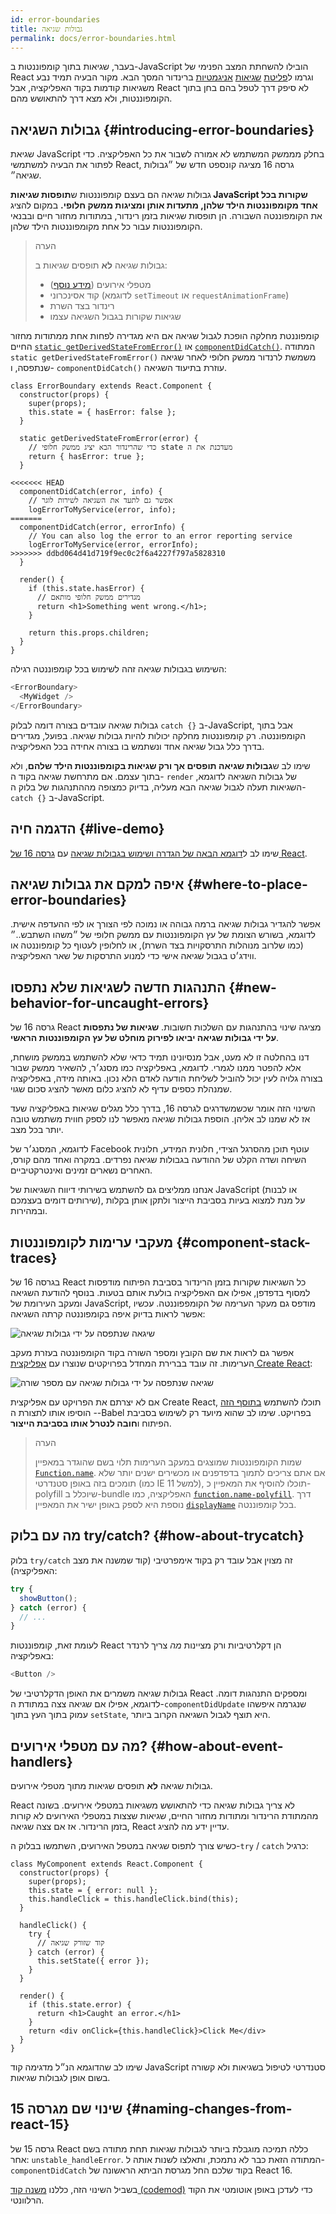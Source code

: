 ```yaml
---
id: error-boundaries
title: גבולות שגיאה
permalink: docs/error-boundaries.html
---
```


בעבר, שגיאות בתוך קומפוננטות ב-JavaScript הובילו להשחתת המצב הפנימי של React וגרמו ל[פליטת](https://github.com/facebook/react/issues/4026) [שגיאות](https://github.com/facebook/react/issues/6895) [אניגמטיות](https://github.com/facebook/react/issues/8579) ברינדור המסך הבא. מקור הבעיה תמיד נבע משגיאות קודמות בקוד האפליקציה, אבל React לא סיפק דרך לטפל בהם בחן בתוך הקומפוננטות, ולא מצא דרך להתאושש מהם.

## גבולות השגיאה {#introducing-error-boundaries}

שגיאת JavaScript בחלק מממשק המשתמש לא אמורה לשבור את כל האפליקציה. כדי לפתור את הבעיה למשתמשי React, גרסה 16 מציגה קונספט חדש של ״גבולות שגיאה״.

גבולות שגיאה הם בעצם קומפוננטות ש**תופסות שגיאות JavaScript שקורות בכל אחד מקומפוננטות הילד שלהן, מתעדות אותן ומציגות ממשק חלופי.** במקום להציג את הקומפוננטה השבורה. הן תופסות שגיאות בזמן רינדור, במתודות מחזור חיים ובבנאי הקומפוננטות עבור כל אחת מקומפוננטות הילד שלהן.

> הערה
>
> גבולות שגיאה **לא** תופסים שגיאות ב:
>
> * מטפלי אירועים ([מידע נוסף](#how-about-event-handlers))
> * קוד אסינכרוני (לדוגמא `setTimeout` או `requestAnimationFrame`)
> * רינדור בצד השרת
> * שגיאות שקורות בגבול השגיאה עצמו

קומפוננטת מחלקה הופכת לגבול שגיאה אם היא מגדירה לפחות אחת ממתודות מחזור החיים [`static getDerivedStateFromError()`](/docs/react-component.html#static-getderivedstatefromerror) או [`componentDidCatch()`](/docs/react-component.html#componentdidcatch).
המתודה `static getDerivedStateFromError()` משמשת לרנדור ממשק חלופי לאחר שגיאה שנתפסה, ו- `componentDidCatch()` עוזרת בתיעוד השגיאה.

```js{7-10,12-15,18-21}
class ErrorBoundary extends React.Component {
  constructor(props) {
    super(props);
    this.state = { hasError: false };
  }

  static getDerivedStateFromError(error) {
    // כדי שהרינדור הבא יציג ממשק חלופי state מעדכנת את ה
    return { hasError: true };
  }

<<<<<<< HEAD
  componentDidCatch(error, info) {
    // אפשר גם לתעד את השגיאה לשירות לוגר
    logErrorToMyService(error, info);
=======
  componentDidCatch(error, errorInfo) {
    // You can also log the error to an error reporting service
    logErrorToMyService(error, errorInfo);
>>>>>>> ddbd064d41d719f9ec0c2f6a4227f797a5828310
  }

  render() {
    if (this.state.hasError) {
      // מגדירים ממשק חלופי מותאם
      return <h1>Something went wrong.</h1>;
    }

    return this.props.children; 
  }
}
```

השימוש בגבולות שגיאה זהה לשימוש בכל קומפוננטה רגילה:

```js
<ErrorBoundary>
  <MyWidget />
</ErrorBoundary>
```

גבולות שגיאה עובדים בצורה דומה לבלוק `catch {}` ב-JavaScript, אבל בתוך הקומפוננטה.
רק קומפוננטות מחלקה יכולות להיות גבולות שגיאה. בפועל, מגדירים בדרך כלל גבול שגיאה אחד ונשתמש בו בצורה אחידה בכל האפליקציה.

שימו לב ש**גבולות שגיאה תופסים אך ורק שגיאות בקומפוננטות הילד שלהם**, ולא בתוך עצמם. אם מתרחשת שגיאה בקוד ה- `render` של גבולות השגיאה לדוגמא, השגיאות תעלה לגבול שגיאה הבא מעליה, בדיוק כמצופה מההתנהגות של בלוק ה- `catch {}` ב-JavaScript.

## הדגמה חיה {#live-demo}

שימו לב ל[דוגמא הבאה של הגדרה ושימוש בגבולות שגיאה](https://codepen.io/gaearon/pen/wqvxGa?editors=0010) עם [גרסה 16 של React](/blog/2017/09/26/react-v16.0.html).


## איפה למקם את גבולות שגיאה {#where-to-place-error-boundaries}

אפשר להגדיר גבולות שגיאה ברמה גבוהה או נמוכה לפי הצורך או לפי ההעדפה אישית. לדוגמא, בשורש הצומת של עץ הקומפוננטות עם ממשק חלופי של ״משהו השתבש..״ (כמו שלרוב מנוהלות התרסקויות בצד השרת), או לחלופין לעטוף כל קומפוננטה או ווידג׳ט בגבול שגיאה אישי כדי למנוע התרסקות של שאר האפליקציה.

## התנהגות חדשה לשגיאות שלא נתפסו {#new-behavior-for-uncaught-errors}

גרסה 16 של React מציגה שינוי בהתנהגות עם השלכות חשובות. **שגיאות של נתפסות על ידי גבולות שגיאה יביאו לפירוק מוחלט של עץ הקומפוננטות הראשי**.

דנו בהחלטה זו לא מעט, אבל מנסיונינו תמיד כדאי שלא להשתמש בממשק מושחת, אלא להפטר ממנו לגמרי. לדוגמא, באפליקציה כמו מסנג׳ר, להשאיר ממשק שבור בצורה גלויה לעין יכול להוביל לשליחת הודעה לאדם הלא נכון. באותה מידה, באפליקציה שמנהלת כספים עדיף לא להציג כלום מאשר להציג סכום שגוי.

השינוי הזה אומר שכשמשדרגים לגרסה 16, בדרך כלל מגלים שגיאות באפליקציה שעד אז לא שמנו לב אליהן. הוספת גבולות שגיאה מאפשר לנו לספק חווית משתמש טובה יותר בכל מצב.

לדוגמא, המסנג׳ר של Facebook עוטף תוכן מהסרגל הצידי, חלונית המידע, חלונית השיחה ושדה הקלט של ההודעה בגבולות שגיאה נפרדים. במקרה ואחד מהם קורס, האחרים נשארים זמינים ואינטרקטיביים.

אנחנו ממליצים גם להשתמש בשירותי דיווח השגיאות של JavaScript (או לבנות שירותים דומים בעצמכם), על מנת למצוא בעיות בסביבת הייצור ולתקן אותן בקלות ובמהירות.

## מעקבי ערימות לקומפוננטות {#component-stack-traces}

בגרסה 16 של React כל השגיאות שקורות בזמן הרינדור בסביבת הפיתוח מודפסות למסוף בדפדפן, אפילו אם האפליקציה בולעת אותם בטעות. בנוסף להודעת השגיאה ומעקב העירומת של JavaScript, מודפס גם מעקר הערימה של הקומפפוננטה. עכשיו אפשר לראות בדיוק איפה בקומפוננטה קרתה השגיאה:

<img src="../images/docs/error-boundaries-stack-trace.png" style="max-width:100%" alt="שיגאה שנתפסה על ידי גבולות שגיאה">

אפשר גם לראות את שם הקובץ ומספר השורה בקוד הקומפוננטה בעזרת מעקב הערימות. זה עובד בברירת המחדל בפרויקטים שנוצרו עם [אפליקצית Create React](https://github.com/facebookincubator/create-react-app):

<img src="../images/docs/error-boundaries-stack-trace-line-numbers.png" style="max-width:100%" alt="שגיאה שנתפסה על ידי גבולות שגיאה עם מספר שורה">

אם לא יצרתם את הפרויקט עם אפליקצית Create React, תוכלו להשתמש [בתוסף הזה](https://www.npmjs.com/package/babel-plugin-transform-react-jsx-source) - הוסיפו אותו לתצורת ה-Babel בפרויקט. שימו לב שהוא מיועד רק לשימוש בסביבת הפיתוח ו**חובה לנטרל אותו בסביבת הייצור**.

> הערה
>
> שמות הקומפוננטות שמוצגים במעקב הערימות תלוי בשם שהוגדר במאפיין [`Function.name`](https://developer.mozilla.org/en-US/docs/Web/JavaScript/Reference/Global_Objects/Function/name). אם אתם צריכים לתמוך בדפדפנים או מכשירים ישנים יותר שלא תומכים בזה באופן סטנדרטי (כמו IE 11 למשל), תוכלו להוסיף את המאפיין כ- polyfill שיוכלל ב-bundle האפליקציה, כמו [`function.name-polyfill`](https://github.com/JamesMGreene/Function.name). דרך נוספת היא לספק באופן ישיר את המאפיין [`displayName`](/docs/react-component.html#displayname) בכל קומפוננטה.


## מה עם בלוק try/catch? {#how-about-trycatch}

בלוק `try/catch` זה מצוין אבל עובד רק בקוד אימפרטיבי (קוד שמשנה את מצב האפליקציה):

```js
try {
  showButton();
} catch (error) {
  // ...
}
```

לעומת זאת, קומפוננטות React הן דקלרטיביות ורק מציינות *מה* צריך לרנדר באפליקציה:

```js
<Button />
```

גבולות שגיאה משמרים את האופן הדקלרטיבי של React ומספקים התנהגות דומה. לדוגמא, אפילו אם שגיאה צצה במתודת ה-`componentDidUpdate` שנגרמה איפשהו עמוק בתוך העץ בתוך `setState`, היא תוצף לגבול השגיאה הקרוב ביותר.

## מה עם מטפלי אירועים? {#how-about-event-handlers}

גבולות שגיאה **לא** תופסים שגיאות מתוך מטפלי אירועים.

React לא צריך גבולות שגיאה כדי להתאושש משגיאות במטפלי אירועים. בשונה מהמתודת הרינדור ומתודות מחזור החיים, שגיאות שצצות במטפלי האירועים לא קורות בזמן הרינדור. אז אם צצה שגיאה, React עדיין ידע מה להציג.

כשיש צורך לתפוס שגיאה במטפל האירועים, השתמשו בבלוק ה-`try` / `catch` כרגיל:


```js{9-13,17-20}
class MyComponent extends React.Component {
  constructor(props) {
    super(props);
    this.state = { error: null };
    this.handleClick = this.handleClick.bind(this);
  }

  handleClick() {
    try {
      // קוד שזורק שגיאה
    } catch (error) {
      this.setState({ error });
    }
  }

  render() {
    if (this.state.error) {
      return <h1>Caught an error.</h1>
    }
    return <div onClick={this.handleClick}>Click Me</div>
  }
}
```

שימו לב שהדוגמא הנ״ל מדגימה קוד JavaScript סטנדרטי לטיפול בשגיאות ולא קשורה בשום אופן לגבולות שגיאות.

## שינוי שם מגרסה 15 {#naming-changes-from-react-15}

גרסה 15 של React כללה תמיכה מוגבלת ביותר לגבולות שגיאות תחת מתודה בשם אחר: `unstable_handleError`. המתודה הזאת כבר לא נתמכת, ותאלצו לשנות אותה ל- `componentDidCatch` בקוד שלכם החל מגרסת הביתא הראשונה של React 16.

בשביל השינוי הזה, כללנו [משנה קוד (codemod)](https://github.com/reactjs/react-codemod#error-boundaries) כדי לעדכן באופן אוטומטי את הקוד הרלוונטי.
